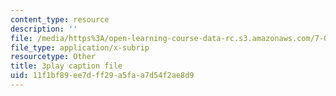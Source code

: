 ```yaml
---
content_type: resource
description: ''
file: /media/https%3A/open-learning-course-data-rc.s3.amazonaws.com/7-01sc-fundamentals-of-biology-fall-2011/11f1bf89ee7dff29a5faa7d54f2ae8d9_0ZxeQqtAVl0.srt
file_type: application/x-subrip
resourcetype: Other
title: 3play caption file
uid: 11f1bf89-ee7d-ff29-a5fa-a7d54f2ae8d9
---
```


